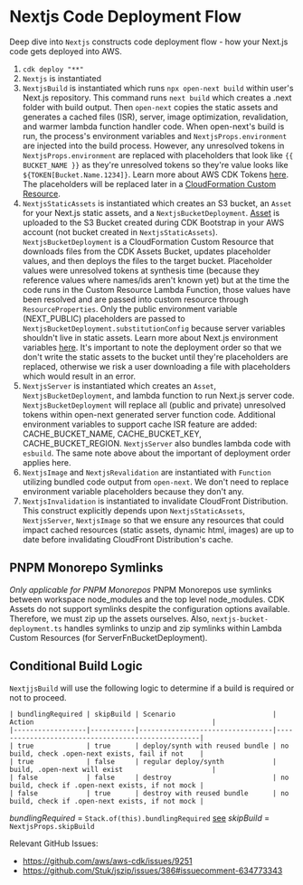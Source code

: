 # Nextjs Code Deployment Flow

Deep dive into `Nextjs` constructs code deployment flow - how your Next.js code gets deployed into AWS.

1. `cdk deploy "**"`
1. `Nextjs` is instantiated
1. `NextjsBuild` is instantiated which runs `npx open-next build` within user's Next.js repository. This command runs `next build` which creates a .next folder with build output. Then `open-next` copies the static assets and generates a cached files (ISR), server, image optimization, revalidation, and warmer lambda function handler code. When open-next's build is run, the process's environment variables and `NextjsProps.environment` are injected into the build process. However, any unresolved tokens in `NextjsProps.environment` are replaced with placeholders that look like `{{ BUCKET_NAME }}` as they're unresolved tokens so they're value looks like `${TOKEN[Bucket.Name.1234]}`. Learn more about AWS CDK Tokens [here](https://docs.aws.amazon.com/cdk/v2/guide/tokens.html). The placeholders will be replaced later in a [CloudFormation Custom Resource](https://docs.aws.amazon.com/AWSCloudFormation/latest/UserGuide/template-custom-resources.html).
1. `NextjsStaticAssets` is instantiated which creates an S3 bucket, an `Asset` for your Next.js static assets, and a `NextjsBucketDeployment`. [Asset](https://docs.aws.amazon.com/cdk/v2/guide/assets.html) is uploaded to the S3 Bucket created during CDK Bootstrap in your AWS account (not bucket created in `NextjsStaticAssets`). `NextjsBucketDeployment` is a CloudFormation Custom Resource that downloads files from the CDK Assets Bucket, updates placeholder values, and then deploys the files to the target bucket. Placeholder values were unresolved tokens at synthesis time (because they reference values where names/ids aren't known yet) but at the time the code runs in the Custom Resource Lambda Function, those values have been resolved and are passed into custom resource through `ResourceProperties`. Only the public environment variable (NEXT_PUBLIC) placeholders are passed to `NextjsBucketDeployment.substitutionConfig` because server variables shouldn't live in static assets. Learn more about Next.js environment variables [here](https://nextjs.org/docs/app/building-your-application/configuring/environment-variables). It's important to note the deployment order so that we don't write the static assets to the bucket until they're placeholders are replaced, otherwise we risk a user downloading a file with placeholders which would result in an error.
1. `NextjsServer` is instantiated which creates an `Asset`, `NextjsBucketDeployment`, and lambda function to run Next.js server code. `NextjsBucketDeployment` will replace all (public and private) unresolved tokens within open-next generated server function code. Additional environment variables to support cache ISR feature are added: CACHE_BUCKET_NAME, CACHE_BUCKET_KEY, CACHE_BUCKET_REGION. `NextjsServer` also bundles lambda code with `esbuild`. The same note above about the important of deployment order applies here.
1. `NextjsImage` and `NextjsRevalidation` are instantiated with `Function` utilizing bundled code output from `open-next`. We don't need to replace environment variable placeholders because they don't any.
1. `NextjsInvalidation` is instantiated to invalidate CloudFront Distribution. This construct explicitly depends upon `NextjsStaticAssets`, `NextjsServer`, `NextjsImage` so that we ensure any resources that could impact cached resources (static assets, dynamic html, images) are up to date before invalidating CloudFront Distribution's cache.

## PNPM Monorepo Symlinks
_Only applicable for PNPM Monorepos_
PNPM Monorepos use symlinks between workspace node_modules and the top level node_modules. CDK Assets do not support symlinks despite the configuration options available. Therefore, we must zip up the assets ourselves. Also, `nextjs-bucket-deployment.ts` handles symlinks to unzip and zip symlinks within Lambda Custom Resources (for ServerFnBucketDeployment).


## Conditional Build Logic

`NextjjsBuild` will use the following logic to determine if a build is required or not to proceed.

```
| bundlingRequired | skipBuild | Scenario                        | Action                                            |
|------------------|-----------|---------------------------------|---------------------------------------------------|
| true             | true      | deploy/synth with reused bundle | no build, check .open-next exists, fail if not    |
| true             | false     | regular deploy/synth            | build, .open-next will exist                      |
| false            | false     | destroy                         | no build, check if .open-next exists, if not mock |
| false            | true      | destroy with reused bundle      | no build, check if .open-next exists, if not mock |
```

*bundlingRequired* = `Stack.of(this).bundlingRequired` [see](https://docs.aws.amazon.com/cdk/api/v2/docs/aws-cdk-lib.Stack.html#bundlingrequired)
*skipBuild* = `NextjsProps.skipBuild`


Relevant GitHub Issues:
- https://github.com/aws/aws-cdk/issues/9251
- https://github.com/Stuk/jszip/issues/386#issuecomment-634773343
